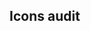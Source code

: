 ## Icons audit

<f-value set="icons" :value="[
  { icon: 'f-activity-icon', props: '`:size` / medium', desc: 'Based on `<f-icon />`. We have used contextual emojis instead:  🛠️ 💻 📺 📷 etc` ***Remove?***', res: '' },
  { icon: 'f-arrow-icon', props: '`:rotation` / angle', desc: 'Building block, use direction-specific icons `<f-right-icon>` etc on top of it. **Hide**' },
  { icon: 'f-clock-icon', props: '`:duration :duration2` ', desc: 'Overengineered and not the best element for 12+ h duration visualization. But we need it in scenario metainfo.' },
  { icon: 'f-close-icon', props: '', desc: ' ' },
  { icon: 'f-document-icon', props: '', desc: 'From Figma' },
  { icon: 'f-download-icon', props: '', desc: 'Needs visual improvement. **Move to Figma and fix**' },
  { icon: 'f-edit-icon', props: '', desc: 'From Figma' },
  { icon: 'f-external-icon', props: '', desc: 'From Figma' },
  { icon: 'f-fact-icon', props: '`:size` / medium', desc: 'Based on `<f-icon />`. We use 💡 instead. ***Remove?*** Or extract the main shape?' },
  { icon: 'f-github-icon', props: '', desc: 'Unknown source' },
  { icon: 'f-hamburger-icon', props: '', desc: '' },
  { icon: 'f-home-icon', props: '', desc: 'From Figma' },
  { icon: 'f-icon', props: '`:size` / medium', desc: 'Building block, `<f-rounded-hexagon>` + `<f-fact-icon>`. Too complex background code ***Remove*** ' },
  { icon: 'f-leftarrow-icon', props: '', desc: 'Based on `<f-arrow-icon />`. **Rename** to `<f-left-icon />`' },
  { icon: 'f-menu-icon', props: '', desc: 'From Figma' },
  { icon: 'f-note-icon', props: '`:size` / medium', desc: 'Based on `<f-icon />`. We use ✍️ instead. Its very similar to <f-edit-icon /> ***Remove?***' },
  { icon: 'f-people-icon', props: '', desc: 'Shape needs word (rounded base), more elegant shape. **Move to Figma and fix**' },
  { icon: 'f-rightarrow-icon', props: '', desc: 'Based on `<f-arrow-icon />`. **Rename** to `<f-right-icon />`' },
  { icon: 'f-slides-icon', props: '', desc: 'From Figma' },
  { icon: 'f-tools-icon', props: '', desc: '' },
  { icon: 'f-vr-icon', props: '`:size` / medium', desc: 'Based on `<f-icon />`. We use 🥽 instead. ***Remove?***' },
]" />

<f-table
  :rows="get('icons',[])
    .map(({ icon, props, desc }) => ({
      icon: '<' + icon + ' />',
      component: '&nbsp;&nbsp;&nbsp;&nbsp;`<' + icon + ' />`',
      desc,
      props,
    }))"
/>